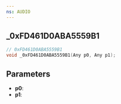 ```yaml
---
ns: AUDIO
---
```

## _0xFD461D0ABA5559B1

```c
// 0xFD461D0ABA5559B1
void _0xFD461D0ABA5559B1(Any p0, Any p1);
```

## Parameters
* **p0**:
* **p1**:
